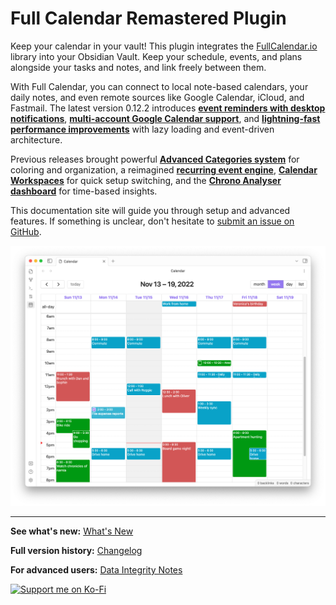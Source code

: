 # Full Calendar Remastered Plugin

Keep your calendar in your vault! This plugin integrates the [FullCalendar.io](https://fullcalendar.io/) library into your Obsidian Vault. Keep your schedule, events, and plans alongside your tasks and notes, and link freely between them.

With Full Calendar, you can connect to local note-based calendars, your daily notes, and even remote sources like Google Calendar, iCloud, and Fastmail. The latest version 0.12.2 introduces **[event reminders with desktop notifications](whats_new.md#-event-reminder-system)**, **[multi-account Google Calendar support](whats_new.md#-multi-account-google-calendar)**, and **[lightning-fast performance improvements](whats_new.md#-lightning-fast-performance)** with lazy loading and event-driven architecture.

Previous releases brought powerful **[Advanced Categories system](events/categories.md)** for coloring and organization, a reimagined **[recurring event engine](events/recurring.md)**, **[Calendar Workspaces](whats_new.md#-calendar-workspaces)** for quick setup switching, and the **[Chrono Analyser dashboard](chrono_analyser/introduction.md)** for time-based insights.

This documentation site will guide you through setup and advanced features. If something is unclear, don't hesitate to [submit an issue on GitHub](https://github.com/YouFoundJK/plugin-full-calendar/issues).

![Sample Calendar](assets/sample-calendar.png)

---

**See what's new:** [What's New](whats_new.md)  

**Full version history:** [Changelog](changelog.md)

**For advanced users:** [Data Integrity Notes](advanced/data_integrity.md)

[![Support me on Ko-Fi](https://ko-fi.com/img/githubbutton_sm.svg)](https://ko-fi.com/youfoundjk)